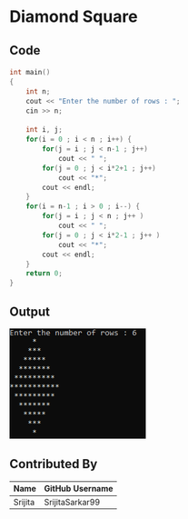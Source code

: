 # Diamond Square

## Code

```C++
int main()
{
    int n;
    cout << "Enter the number of rows : ";
    cin >> n;

    int i, j;
    for(i = 0 ; i < n ; i++) {
        for(j = i ; j < n-1 ; j++)
            cout << " ";
        for(j = 0 ; j < i*2+1 ; j++)
            cout << "*";   
        cout << endl;
    }
    for(i = n-1 ; i > 0 ; i--) {
        for(j = i ; j < n ; j++ )
            cout << " ";
        for(j = 0 ; j < i*2-1 ; j++ )
            cout << "*";
        cout << endl;
    }
    return 0;
}
```

## Output
 
![Diamond image](rows_6.png?raw=true "Diamond(row=6)")   

## Contributed By

| Name | GitHub Username | 
| --- | --- | 
| Srijita | SrijitaSarkar99 | 
